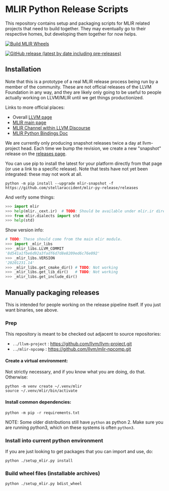 # MLIR Python Release Scripts

This repository contains setup and packaging scripts for MLIR related
projects that need to build together. They may eventually go to their
respective homes, but developing them together for now helps.

[![Build MLIR Wheels](https://github.com/stellaraccident/mlir-py-release/workflows/Build%20MLIR%20Wheels/badge.svg)](https://github.com/stellaraccident/mlir-py-release/actions?query=workflow%3A%22Build+MLIR+Wheels%22+branch%3Amain)

[![GitHub release (latest by date including pre-releases)](https://img.shields.io/github/v/release/stellaraccident/mlir-py-release?include_prereleases)](https://github.com/stellaraccident/mlir-py-release/releases)


## Installation

Note that this is a prototype of a real MLIR release process being run by
a member of the community. These are not official releases of the LLVM
Foundation in any way, and they are likely only going to be useful to people
actually working on LLVM/MLIR until we get things productionized.

Links to more official places:

* Overall [LLVM page](https://llvm.org/)
* [MLIR main page](https://mlir.llvm.org/)
* [MLIR Channel within LLVM Discourse](https://llvm.discourse.group/c/mlir/31)
* [MLIR Python Bindings Doc](https://mlir.llvm.org/docs/Bindings/Python/)

We are currently only producing snapshot releases twice a day at llvm-project
head. Each time we bump the revision, we create a new "snapshot" release on
the [releases page](https://github.com/stellaraccident/mlir-py-release/releases).

You can use pip to install the latest for your platform directly from that
page (or use a link to a specific release). Note that tests have not yet been
integrated: these may not work at all.

```shell
python -m pip install --upgrade mlir-snapshot -f https://github.com/stellaraccident/mlir-py-release/releases
```

And verify some things:

```python
>>> import mlir
>>> help(mlir._cext.ir)  # TODO: Should be available under mlir.ir directly
>>> from mlir.dialects import std
>>> help(std)
```

Show version info:

```python
# TODO: These should come from the main mlir module.
>>> import _mlir_libs
>>> _mlir_libs.LLVM_COMMIT
'8d541a1fbe6d92a3fadf6d7d8e8209ed6c76e092'
>>> _mlir_libs.VERSION
'20201231.14'
>>> _mlir_libs.get_cmake_dir() # TODO: Not working
>>> _mlir_libs.get_lib_dir()   # TODO: Not working
>>> _mlir_libs.get_include_dir()
```

## Manually packaging releases

This is intended for people working on the release pipeline itself. If you
just want binaries, see above.

### Prep

This repository is meant to be checked out adjacent to source repositories:

* `../llvm-project` : https://github.com/llvm/llvm-project.git
* `../mlir-npcomp` : https://github.com/llvm/mlir-npcomp.git

#### Create a virtual environment:

Not strictly necessary, and if you know what you are doing, do that. Otherwise:

```shell
python -m venv create ~/.venv/mlir
source ~/.venv/mlir/bin/activate
```

#### Install common dependencies:

```shell
python -m pip -r requirements.txt
```

NOTE: Some older distributions still have `python` as python 2. Make sure you
are running python3, which on these systems is often `python3`.

### Install into current python environment

If you are just looking to get packages that you can import and use, do:

```shell
python ./setup_mlir.py install
```

### Build wheel files (installable archives)

```shell
python ./setup_mlir.py bdist_wheel
```
